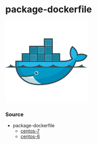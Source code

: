 # package-dockerfile

![](./icon.png)

### Source

+ package-dockerfile
    + [centos-7](https://github.com/iganari/package-dockerfile/tree/master/centos-7)
    + [centos-6](https://github.com/iganari/package-dockerfile/tree/master/centos-6)
